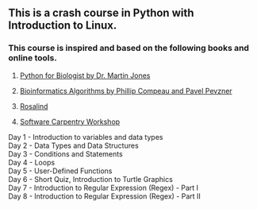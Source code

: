 ## This is a crash course in Python with Introduction to Linux.  

### This course is inspired and based on the following books and online tools.

1. [Python for Biologist by Dr. Martin Jones](https://www.amazon.com/Python-Biologists-complete-programming-beginners/dp/1492346136)  

2. [Bioinformatics Algorithms by Phillip Compeau and Pavel Pevzner](https://www.amazon.com/Bioinformatics-Algorithms-Active-Learning-Approach/dp/0990374637/ref=sr_1_1?s=books&ie=UTF8&qid=1540056483&sr=1-1&keywords=bioinformatics+algorithms)

3. [Rosalind](http://rosalind.info/problems/locations/)  

4. [Software Carpentry Workshop](https://utacarpentries.github.io)

Day 1 - Introduction to variables and data types  
Day 2 - Data Types and Data Structures  
Day 3 - Conditions and Statements  
Day 4 - Loops  
Day 5 - User-Defined Functions  
Day 6 - Short Quiz, Introduction to Turtle Graphics  
Day 7 - Introduction to Regular Expression (Regex) - Part I  
Day 8 - Introduction to Regular Expression (Regex) - Part II 

